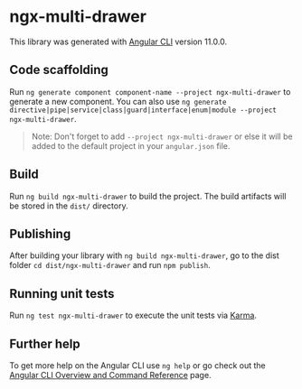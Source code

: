 # ngx-multi-drawer

This library was generated with [Angular CLI](https://github.com/angular/angular-cli) version 11.0.0.

## Code scaffolding

Run `ng generate component component-name --project ngx-multi-drawer` to generate a new component. You can also use `ng generate directive|pipe|service|class|guard|interface|enum|module --project ngx-multi-drawer`.
> Note: Don't forget to add `--project ngx-multi-drawer` or else it will be added to the default project in your `angular.json` file. 

## Build

Run `ng build ngx-multi-drawer` to build the project. The build artifacts will be stored in the `dist/` directory.

## Publishing

After building your library with `ng build ngx-multi-drawer`, go to the dist folder `cd dist/ngx-multi-drawer` and run `npm publish`.

## Running unit tests

Run `ng test ngx-multi-drawer` to execute the unit tests via [Karma](https://karma-runner.github.io).

## Further help

To get more help on the Angular CLI use `ng help` or go check out the [Angular CLI Overview and Command Reference](https://angular.io/cli) page.
